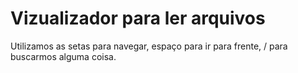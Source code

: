 # Vizualizador para ler arquivos

Utilizamos as setas para navegar, espaço para ir para frente, / para buscarmos alguma coisa.
